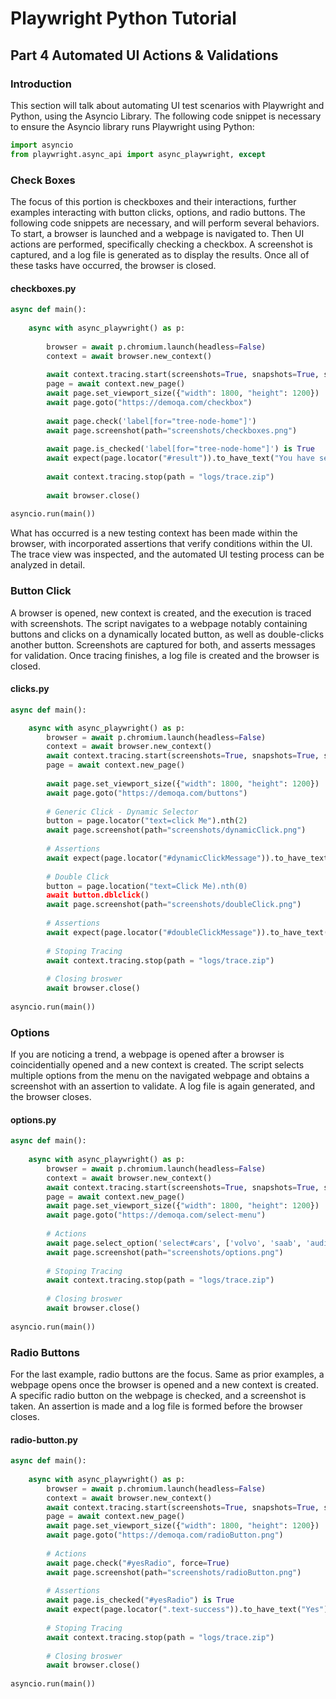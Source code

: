 # Playwright Python Tutorial
## Part 4 Automated UI Actions & Validations
### Introduction
This section will talk about automating UI test scenarios with Playwright and Python, using the Asyncio Library. The following code snippet is necessary to ensure the Asyncio library runs Playwright using Python:
```py
import asyncio
from playwright.async_api import async_playwright, except
```

### Check Boxes
The focus of this portion is checkboxes and their interactions, further examples interacting with button clicks, options, and radio buttons. The following code snippets are necessary, and will perform several behaviors. To start, a browser is launched and a webpage is navigated to. Then UI actions are performed, specifically checking a checkbox. A screenshot is captured, and a log file is generated as to display the results. Once all of these tasks have occurred, the browser is closed.

#### checkboxes.py
```py
async def main():
    
    async with async_playwright() as p:
        
        browser = await p.chromium.launch(headless=False)
        context = await browser.new_context()
        
        await context.tracing.start(screenshots=True, snapshots=True, sources=True
        page = await context.new_page()
        await page.set_viewport_size({"width": 1800, "height": 1200})
        await page.goto("https://demoqa.com/checkbox")
        
        await page.check('label[for="tree-node-home"]')
        await page.screenshot(path="screenshots/checkboxes.png")
        
        await page.is_checked('label[for="tree-node-home"]') is True
        await expect(page.locator("#result")).to_have_text("You have selected :homedesktopnotescommandsdocumentsworks")
        
        await context.tracing.stop(path = "logs/trace.zip")
        
        await browser.close()
        
asyncio.run(main())
```

What has occurred is a new testing context has been made within the browser, with incorporated assertions that verify conditions within the UI. The trace view was inspected, and the automated UI testing process can be analyzed in detail.


### Button Click
A browser is opened, new context is created, and the execution is traced with screenshots. The script navigates to a webpage notably containing buttons and clicks on a dynamically located button, as well as double-clicks another button. Screenshots are captured for both, and asserts messages for validation. Once tracing finishes, a log file is created and the browser is closed.

#### clicks.py
```py
async def main():

    async with async_playwright() as p:
        browser = await p.chromium.launch(headless=False)
        context = await browser.new_context()
        await context.tracing.start(screenshots=True, snapshots=True, sources=True
        page = await context.new_page()
        
        await page.set_viewport_size({"width": 1800, "height": 1200})
        await page.goto("https://demoqa.com/buttons")
        
        # Generic Click - Dynamic Selector
        button = page.locator("text=click Me").nth(2)
        await page.screenshot(path="screenshots/dynamicClick.png")
        
        # Assertions
        await expect(page.locator("#dynamicClickMessage")).to_have_text("You have a dynamic click")
        
        # Double Click
        button = page.location("text=Click Me).nth(0)
        await button.dblclick()
        await page.screenshot(path="screenshots/doubleClick.png")
        
        # Assertions
        await expect(page.locator("#doubleClickMessage")).to_have_text("You have a double click")
        
        # Stoping Tracing
        await context.tracing.stop(path = "logs/trace.zip")
        
        # Closing broswer 
        await browser.close()
		
asyncio.run(main())
```

### Options
If you are noticing a trend, a webpage is opened after a browser is coincidentially opened and a new context is created. The script selects multiple options from the menu on the navigated webpage and obtains a screenshot with an assertion to validate. A log file is again generated, and the browser closes.

#### options.py
```py
async def main():
	
    async with async_playwright() as p:
        browser = await p.chromium.launch(headless=False)
        context = await browser.new_context()
        await context.tracing.start(screenshots=True, snapshots=True, sources=True
        page = await context.new_page()
        await page.set_viewport_size({"width": 1800, "height": 1200})
        await page.goto("https://demoqa.com/select-menu")
        
        # Actions
        await page.select_option('select#cars', ['volvo', 'saab', 'audi'])
        await page.screenshot(path="screenshots/options.png")
        
        # Stoping Tracing
        await context.tracing.stop(path = "logs/trace.zip")
        
        # Closing broswer 
        await browser.close()
        
asyncio.run(main())
```



### Radio Buttons
For the last example, radio buttons are the focus. Same as prior examples, a webpage opens once the browser is opened and a new context is created. A specific radio button on the webpage is checked, and a screenshot is taken. An assertion is made and a log file is formed before the browser closes.

#### radio-button.py
```py
async def main():
	
    async with async_playwright() as p:
        browser = await p.chromium.launch(headless=False)
        context = await browser.new_context()
        await context.tracing.start(screenshots=True, snapshots=True, sources=True
        page = await context.new_page()
        await page.set_viewport_size({"width": 1800, "height": 1200})
        await page.goto("https://demoqa.com/radioButton.png")
        
        # Actions
        await page.check("#yesRadio", force=True)
        await page.screenshot(path="screenshots/radioButton.png")
        
        # Assertions
        await page.is_checked("#yesRadio") is True
        await expect(page.locator(".text-success")).to_have_text("Yes")
        
        # Stoping Tracing
        await context.tracing.stop(path = "logs/trace.zip")
        
        # Closing broswer 
        await browser.close()
        
asyncio.run(main())
```


